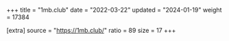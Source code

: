 +++
title = "1mb.club"
date = "2022-03-22"
updated = "2024-01-19"
weight = 17384

[extra]
source = "https://1mb.club/"
ratio = 89
size = 17
+++
